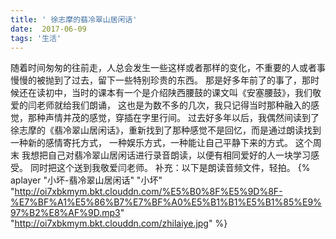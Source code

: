 ```yaml
---
title: ' 徐志摩的翡冷翠山居闲话'
date:  2017-06-09
tags: '生活'
---
```

随着时间匆匆的往前走，人总会发生一些这样或者那样的变化，不重要的人或者事慢慢的被抛到了过去，留下一些特别珍贵的东西。
那是好多年前了的事了，那时候还在读初中，当时的课本有一个是介绍陕西腰鼓的课文叫《安塞腰鼓》，我们敬爱的闫老师就给我们朗诵，
这也是为数不多的几次，我只记得当时那种融入的感觉，那种声情并茂的感觉，穿插在字里行间。
过去好多年以后，我偶然间读到了徐志摩的《翡冷翠山居闲话》，重新找到了那种感觉不是回忆，而是通过朗读找到一种新的感情寄托方式，
一种娱乐方式，一种能让自己平静下来的方式。
这个周末 我想把自己对翡冷翠山居闲话进行录音朗读，以便有相同爱好的人一块学习感受。
同时把这个送到我敬爱闫老师。
补充：以下是朗读音频文件，轻拍。
{% aplayer "小坏-翡冷翠山居闲话" "小坏" "http://oi7xbkmym.bkt.clouddn.com/%E5%B0%8F%E5%9D%8F-%E7%BF%A1%E5%86%B7%E7%BF%A0%E5%B1%B1%E5%B1%85%E9%97%B2%E8%AF%9D.mp3" "http://oi7xbkmym.bkt.clouddn.com/zhilaiye.jpg" %}